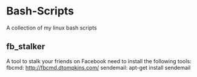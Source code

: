 Bash-Scripts
============

A collection of my linux bash scripts

fb_stalker
----------
A tool to stalk your friends on Facebook
need to install the following tools:
fbcmd:			http://fbcmd.dtompkins.com/
sendemail:	apt-get install sendemail
